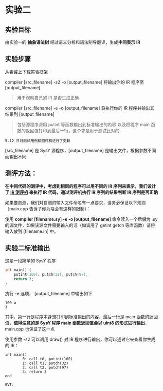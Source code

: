 # **实验二**
## **实验目标**
由实验一的 **抽象语法树** 经过语义分析和语法制导翻译，生成**中间表示 IR**

## **实验步骤**
从希冀上下载实验框架

compiler [src_filename] -s2 -o [output_filename]    将输出你的 IR 程序至 [output_filename]

> 用于观察自己的 IR 是否生成正确

compiler [src_filename] -e -o [output_filename]     将执行你的 IR 程序并输出其结果到 [output_filename]

> 包括源程序调用 putint 等函数输出到标准输出的内容 以及将程序 main 函数的返回值打印到最后一行，这个才是用于测试比对的

    5.12 日对测试用例和测评机进行了更新

[src_filename] 是 SysY 源程序，[output_filename] 是输出文件，根据参数不同而输出不同

## **测评方法：**
**在中间代码的测评中，考虑到相同的程序可以用不同的 IR 序列来表示，我们设计了 [IR 测评机](ir_executor.md) 来执行 IR 代码，通过测评机执行 IR 序列的结果判断 IR 序列是否正确**

如果要自测，我们对自测的输入文件命名有一点要求，请务必保证以下规则（main.cpp 告诉了你为啥会有这样的限制）：

使用 **compiler [filename.sy] -e -o [output_filename]** 命令读入一个后缀为 .sy 的源文件，如果该源文件需要输入的话（如调用了 getint getch 等库函数）请将输入放到 [filename.in] 中，


## **实验二标准输出**
这是一段简单的 SysY 程序
```C++
int main() {
    putint(100); putch(32); putch(97);
    return 3;
}
```

执行 -e 选项， [output_filename] 中输出如下

```
100 a
3
```

其中，第一行是程序本身想打印到标准输出的内容，最后一行是 main 函数的返回值，**值得注意的是 SysY 程序 main 函数返回值会以 uint8 的形式进行输出**，main.cpp 也保证了这一点

使用参数 -s2 可以调用 draw() 对 IR 程序进行输出，你可以通过它来查看你生成的 IR：
```
int main()
        0: call t0, putint(100)
        1: call t1, putch(32)
        2: call t2, putch(97)
        3: return 3
end

GVT:
```